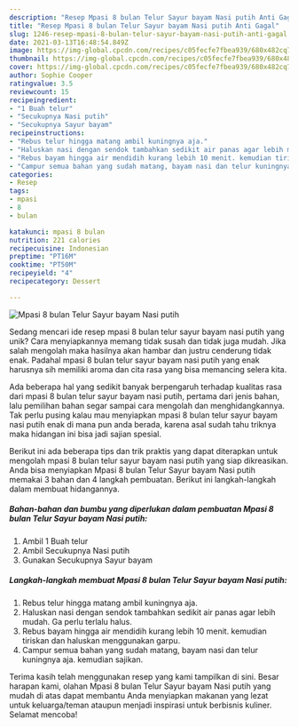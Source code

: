 ```yaml
---
description: "Resep Mpasi 8 bulan Telur Sayur bayam Nasi putih Anti Gagal"
title: "Resep Mpasi 8 bulan Telur Sayur bayam Nasi putih Anti Gagal"
slug: 1246-resep-mpasi-8-bulan-telur-sayur-bayam-nasi-putih-anti-gagal
date: 2021-03-13T16:48:54.849Z
image: https://img-global.cpcdn.com/recipes/c05fecfe7fbea939/680x482cq70/mpasi-8-bulan-telur-sayur-bayam-nasi-putih-foto-resep-utama.jpg
thumbnail: https://img-global.cpcdn.com/recipes/c05fecfe7fbea939/680x482cq70/mpasi-8-bulan-telur-sayur-bayam-nasi-putih-foto-resep-utama.jpg
cover: https://img-global.cpcdn.com/recipes/c05fecfe7fbea939/680x482cq70/mpasi-8-bulan-telur-sayur-bayam-nasi-putih-foto-resep-utama.jpg
author: Sophie Cooper
ratingvalue: 3.5
reviewcount: 15
recipeingredient:
- "1 Buah telur"
- "Secukupnya Nasi putih"
- "Secukupnya Sayur bayam"
recipeinstructions:
- "Rebus telur hingga matang ambil kuningnya aja."
- "Haluskan nasi dengan sendok tambahkan sedikit air panas agar lebih mudah. Ga perlu terlalu halus."
- "Rebus bayam hingga air mendidih kurang lebih 10 menit. kemudian tiriskan dan haluskan menggunakan garpu."
- "Campur semua bahan yang sudah matang, bayam nasi dan telur kuningnya aja. kemudian sajikan."
categories:
- Resep
tags:
- mpasi
- 8
- bulan

katakunci: mpasi 8 bulan 
nutrition: 221 calories
recipecuisine: Indonesian
preptime: "PT16M"
cooktime: "PT50M"
recipeyield: "4"
recipecategory: Dessert

---
```



![Mpasi 8 bulan Telur Sayur bayam Nasi putih](https://img-global.cpcdn.com/recipes/c05fecfe7fbea939/680x482cq70/mpasi-8-bulan-telur-sayur-bayam-nasi-putih-foto-resep-utama.jpg)

Sedang mencari ide resep mpasi 8 bulan telur sayur bayam nasi putih yang unik? Cara menyiapkannya memang tidak susah dan tidak juga mudah. Jika salah mengolah maka hasilnya akan hambar dan justru cenderung tidak enak. Padahal mpasi 8 bulan telur sayur bayam nasi putih yang enak harusnya sih memiliki aroma dan cita rasa yang bisa memancing selera kita.



Ada beberapa hal yang sedikit banyak berpengaruh terhadap kualitas rasa dari mpasi 8 bulan telur sayur bayam nasi putih, pertama dari jenis bahan, lalu pemilihan bahan segar sampai cara mengolah dan menghidangkannya. Tak perlu pusing kalau mau menyiapkan mpasi 8 bulan telur sayur bayam nasi putih enak di mana pun anda berada, karena asal sudah tahu triknya maka hidangan ini bisa jadi sajian spesial.


Berikut ini ada beberapa tips dan trik praktis yang dapat diterapkan untuk mengolah mpasi 8 bulan telur sayur bayam nasi putih yang siap dikreasikan. Anda bisa menyiapkan Mpasi 8 bulan Telur Sayur bayam Nasi putih memakai 3 bahan dan 4 langkah pembuatan. Berikut ini langkah-langkah dalam membuat hidangannya.

<!--inarticleads1-->

##### Bahan-bahan dan bumbu yang diperlukan dalam pembuatan Mpasi 8 bulan Telur Sayur bayam Nasi putih:

1. Ambil 1 Buah telur
1. Ambil Secukupnya Nasi putih
1. Gunakan Secukupnya Sayur bayam




<!--inarticleads2-->

##### Langkah-langkah membuat Mpasi 8 bulan Telur Sayur bayam Nasi putih:

1. Rebus telur hingga matang ambil kuningnya aja.
1. Haluskan nasi dengan sendok tambahkan sedikit air panas agar lebih mudah. Ga perlu terlalu halus.
1. Rebus bayam hingga air mendidih kurang lebih 10 menit. kemudian tiriskan dan haluskan menggunakan garpu.
1. Campur semua bahan yang sudah matang, bayam nasi dan telur kuningnya aja. kemudian sajikan.




Terima kasih telah menggunakan resep yang kami tampilkan di sini. Besar harapan kami, olahan Mpasi 8 bulan Telur Sayur bayam Nasi putih yang mudah di atas dapat membantu Anda menyiapkan makanan yang lezat untuk keluarga/teman ataupun menjadi inspirasi untuk berbisnis kuliner. Selamat mencoba!

